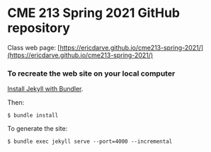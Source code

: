 # CME 213 Spring 2021 GitHub repository

Class web page: [https://ericdarve.github.io/cme213-spring-2021/](https://ericdarve.github.io/cme213-spring-2021/)

### To recreate the web site on your local computer

[Install Jekyll with Bundler](https://jekyllrb.com/tutorials/using-jekyll-with-bundler/).

Then:

```
$ bundle install
```

To generate the site:

```
$ bundle exec jekyll serve --port=4000 --incremental
```